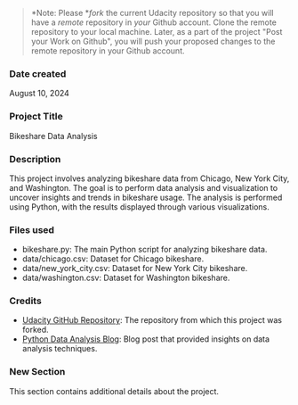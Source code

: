 >*Note: Please **fork* the current Udacity repository so that you will have a *remote* repository in *your* Github account. Clone the remote repository to your local machine. Later, as a part of the project "Post your Work on Github", you will push your proposed changes to the remote repository in your Github account.

### Date created
August 10, 2024

### Project Title
Bikeshare Data Analysis

### Description
This project involves analyzing bikeshare data from Chicago, New York City, and Washington. The goal is to perform data analysis and visualization to uncover insights and trends in bikeshare usage. The analysis is performed using Python, with the results displayed through various visualizations.

### Files used
- bikeshare.py: The main Python script for analyzing bikeshare data.
- data/chicago.csv: Dataset for Chicago bikeshare.
- data/new_york_city.csv: Dataset for New York City bikeshare.
- data/washington.csv: Dataset for Washington bikeshare.

### Credits
- [Udacity GitHub Repository](https://github.com/udacity/pdsnd_github): The repository from which this project was forked.
- [Python Data Analysis Blog](https://example.com/blog): Blog post that provided insights on data analysis techniques.

### New Section
This section contains additional details about the project.

